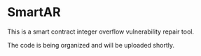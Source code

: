 # SmartAR
This is a smart contract integer overflow vulnerability repair tool.

The code is being organized and will be uploaded shortly.
